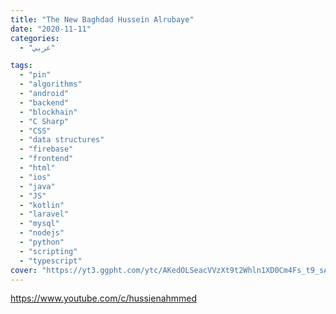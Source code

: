 ```yaml
---
title: "The New Baghdad Hussein Alrubaye"
date: "2020-11-11"
categories:
  - "عربي"

tags:
  - "pin"
  - "algorithms"
  - "android"
  - "backend"
  - "blockhain"
  - "C Sharp"
  - "CSS"
  - "data structures"
  - "firebase"
  - "frontend"
  - "html"
  - "ios"
  - "java"
  - "JS"
  - "kotlin"
  - "laravel"
  - "mysql"
  - "nodejs"
  - "python"
  - "scripting"
  - "typescript"
cover: "https://yt3.ggpht.com/ytc/AKedOLSeacVVzXt9t2Whln1XD0Cm4Fs_t9_sAK3-uI9dGQ=s88-c-k-c0x00ffffff-no-rj"
---
```


https://www.youtube.com/c/hussienahmmed
